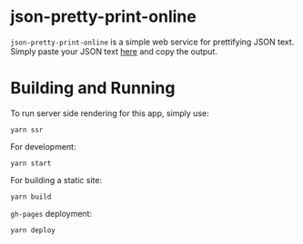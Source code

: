 # json-pretty-print-online
`json-pretty-print-online` is a simple web service for prettifying JSON text. Simply paste your JSON text [here](https://samceracas.github.io/json-pretty-print-online/) and copy the output.

# Building and Running  
To run server side rendering for this app, simply use:  
```
yarn ssr
```

For development:
```
yarn start
```

For building a static site:
```
yarn build
```

`gh-pages` deployment:
```
yarn deploy
```
